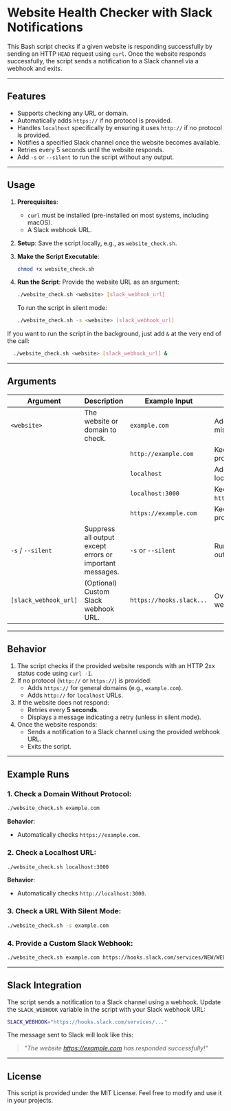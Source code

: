 # Website Health Checker with Slack Notifications

This Bash script checks if a given website is responding successfully by sending an HTTP `HEAD` request using `curl`. Once the website responds successfully, the script sends a notification to a Slack channel via a webhook and exits.

---

## Features

- Supports checking any URL or domain.
- Automatically adds `https://` if no protocol is provided.
- Handles `localhost` specifically by ensuring it uses `http://` if no protocol is provided.
- Notifies a specified Slack channel once the website becomes available.
- Retries every 5 seconds until the website responds.
- Add `-s` or `--silent` to run the script without any output.

---

## Usage

1. **Prerequisites**:
   - `curl` must be installed (pre-installed on most systems, including macOS).
   - A Slack webhook URL.

2. **Setup**:
   Save the script locally, e.g., as `website_check.sh`.

3. **Make the Script Executable**:
   ```bash
   chmod +x website_check.sh
   ```

4. **Run the Script**:
   Provide the website URL as an argument:

   ```bash
   ./website_check.sh <website> [slack_webhook_url]
   ```

   To run the script in silent mode:

   ```bash
   ./website_check.sh -s <website> [slack_webhook_url]
   ```

If you want to run the script in the background, just add `&` at the very end of the call:
 ```bash
   ./website_check.sh <website> [slack_webhook_url] &
 ```
---

## Arguments

| Argument         | Description                                           | Example Input           | Behavior                               |
|------------------|-------------------------------------------------------|-------------------------|----------------------------------------|
| `<website>`      | The website or domain to check.                      | `example.com`           | Adds `https://` if missing.            |
|                  |                                                       | `http://example.com`    | Keeps `http://` as provided.           |
|                  |                                                       | `localhost`             | Adds `http://` for localhost.          |
|                  |                                                       | `localhost:3000`        | Keeps `http://localhost:3000`.         |
|                  |                                                       | `https://example.com`   | Keeps `https://` as provided.          |
| `-s` / `--silent`| Suppress all output except errors or important messages. | `-s` or `--silent`     | Runs silently, with no output.         |
| `[slack_webhook_url]` | (Optional) Custom Slack webhook URL.               | `https://hooks.slack...`| Overrides the default webhook URL.     |

---

## Behavior

1. The script checks if the provided website responds with an HTTP 2xx status code using `curl -I`.
2. If no protocol (`http://` or `https://`) is provided:
   - Adds `https://` for general domains (e.g., `example.com`).
   - Adds `http://` for `localhost` URLs.
3. If the website does not respond:
   - Retries every **5 seconds**.
   - Displays a message indicating a retry (unless in silent mode).
4. Once the website responds:
   - Sends a notification to a Slack channel using the provided webhook URL.
   - Exits the script.

---

## Example Runs

### 1. Check a Domain Without Protocol:
```bash
./website_check.sh example.com
```
**Behavior**:
- Automatically checks `https://example.com`.

### 2. Check a Localhost URL:
```bash
./website_check.sh localhost:3000
```
**Behavior**:
- Automatically checks `http://localhost:3000`.

### 3. Check a URL With Silent Mode:
```bash
./website_check.sh -s example.com
```

### 4. Provide a Custom Slack Webhook:
```bash
./website_check.sh example.com https://hooks.slack.com/services/NEW/WEBHOOK/URL
```

---

## Slack Integration

The script sends a notification to a Slack channel using a webhook. Update the `SLACK_WEBHOOK` variable in the script with your Slack webhook URL:

```bash
SLACK_WEBHOOK="https://hooks.slack.com/services/..." 
```

The message sent to Slack will look like this:

> *"The website https://example.com has responded successfully!"*

---

## License

This script is provided under the MIT License. Feel free to modify and use it in your projects.
